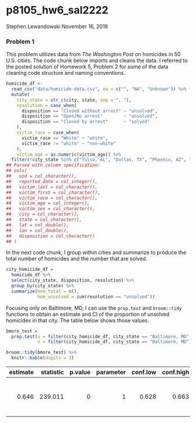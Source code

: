 p8105\_hw6\_sal2222
================
Stephen Lewandowski
November 16, 2018

### Problem 1

This problem utilizes data from *The Washington Post* on homicides in 50 U.S. cities. The code chunk below imports and cleans the data. I referred to the posted solution of Homework 5, Problem 2 for some of the data cleaning code structure and naming conventions.

``` r
homicide_df <- 
  read_csv("data/homicide-data.csv", na = c("", "NA", "Unknown")) %>%
  mutate(
    city_state = str_c(city, state, sep = ", "),
    resolution = case_when(
      disposition == "Closed without arrest" ~ "unsolved",
      disposition == "Open/No arrest"        ~ "unsolved",
      disposition == "Closed by arrest"      ~ "solved"
    ),
    victim_race = case_when(
      victim_race == "White" ~ "white",
      victim_race != "white" ~ "non-white"
    ),
    victim_age = as.numeric(victim_age)) %>% 
  filter(!city_state %in% c("Tulsa, AL", "Dallas, TX", "Phoenix, AZ", "Kansas City, MO")) 
## Parsed with column specification:
## cols(
##   uid = col_character(),
##   reported_date = col_integer(),
##   victim_last = col_character(),
##   victim_first = col_character(),
##   victim_race = col_character(),
##   victim_age = col_integer(),
##   victim_sex = col_character(),
##   city = col_character(),
##   state = col_character(),
##   lat = col_double(),
##   lon = col_double(),
##   disposition = col_character()
## )
```

In the next code chunk, I group within cities and summarize to produce the total number of homicides and the number that are solved.

``` r
city_homicide_df = 
  homicide_df %>% 
  select(city_state, disposition, resolution) %>% 
  group_by(city_state) %>% 
  summarize(hom_total = n(),
            hom_unsolved = sum(resolution == "unsolved"))
```

Focusing only on Baltimore, MD, I can use the `prop.test` and `broom::tidy` functions to obtain an estimate and CI of the proportion of unsolved homicides in that city. The table below shows those values.

``` r
bmore_test = 
  prop.test(x = filter(city_homicide_df, city_state == "Baltimore, MD") %>% pull(hom_unsolved),
            n = filter(city_homicide_df, city_state == "Baltimore, MD") %>% pull(hom_total)) 

broom::tidy(bmore_test) %>% 
  knitr::kable(digits = 3)
```

|  estimate|  statistic|  p.value|  parameter|  conf.low|  conf.high| method                                               | alternative |
|---------:|----------:|--------:|----------:|---------:|----------:|:-----------------------------------------------------|:------------|
|     0.646|    239.011|        0|          1|     0.628|      0.663| 1-sample proportions test with continuity correction | two.sided   |
